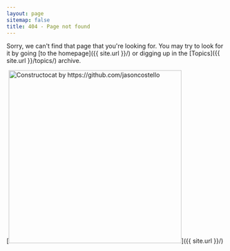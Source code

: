 ```yaml
---
layout: page
sitemap: false
title: 404 - Page not found
---
```


Sorry, we can't find that page that you're looking for. You may try to look for it by going [to the homepage]({{ site.url }}/) or digging up in the [Topics]({{ site.url }}/topics/) archive.

[<img src="{{ site.baseurl }}/images/404.jpg" alt="Constructocat by https://github.com/jasoncostello" style="width: 400px;"/>]({{ site.url }}/)